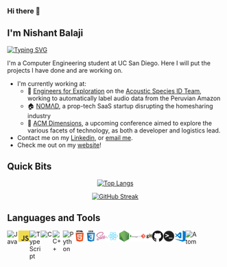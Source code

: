 ### Hi there 👋

## I'm Nishant Balaji

<!-- https://github.com/DenverCoder1/readme-typing-svg -->
[![Typing SVG](https://readme-typing-svg.herokuapp.com/?lines=Computer+Engineer;Developer;Student)](https://git.io/typing-svg)

I'm a Computer Engineering student at UC San Diego. Here I will put the projects I have done and are working on. 


- I'm currently working at:
  - 🦜 [Engineers for Exploration](http://e4e.ucsd.edu/) on the [Acoustic Species ID Team](http://e4e.ucsd.edu/acoustic-species-identification), working to automatically label audio data from the Peruvian Amazon
  - 🏠 [NOMΛD](https://visitnomad.com/), a prop-tech SaaS startup disrupting the homesharing industry
  - 💠 [ACM Dimensions](https://github.com/acmucsd), a upcoming conference aimed to explore the various facets of technology, as both a developer and logistics lead.
- Contact me on my [Linkedin](https://www.linkedin.com/in/nishantbalaji/), or [email me](mailto:nishantb1130@gmail.com).
- Check me out on my [website](http://nishantbalaji.me/)!


## Quick Bits
<!-- https://github.com/anuraghazra/github-readme-stats -->
<div align="center">
  
[![Top Langs](https://github-readme-stats.vercel.app/api/top-langs/?username=nishantbalaji&layout=compact&hide=css&langs_count=5)](https://github.com/anuraghazra/github-readme-stats) 

<!-- https://github.com/DenverCoder1/github-readme-streak-stats -->
[![GitHub Streak](https://github-readme-streak-stats.herokuapp.com?user=nishantbalaji&hide_border=true&background=FFFFFF00&currStreakNum=FF924F&sideNums=B3B3B3&sideLabels=8F8F8F&dates=717171)](https://git.io/streak-stats)

</div>

## Languages and Tools
<img align="left" alt="Java" width="26px" src="https://user-images.githubusercontent.com/44332326/126879024-6346aed9-f91d-43ec-8534-51dfe39a7547.png" />
<img align="left" alt="JavaScript" width="26px" src="https://raw.githubusercontent.com/github/explore/80688e429a7d4ef2fca1e82350fe8e3517d3494d/topics/javascript/javascript.png" />
<img align="left" alt="TypeScript" width="26px" src="https://user-images.githubusercontent.com/44332326/127034527-735e1477-2277-448b-b334-1fff2c35d694.png" />
<img align="left" alt="C" width="28px" src="https://user-images.githubusercontent.com/44332326/126879929-4ff551b8-1025-445b-b25d-e81f2aa8c8cd.png" />
<img align="left" alt="C++" width="24px" src="https://user-images.githubusercontent.com/44332326/126880643-e4ac2a1d-f026-40ad-a56c-69196c676284.png" />
<img align="left" alt="Python" width="26px" src="https://user-images.githubusercontent.com/44332326/127032054-578b242c-0208-4820-b865-07ed5f57b108.png" />
<img align="left" alt="HTML5" width="26px" src="https://raw.githubusercontent.com/github/explore/80688e429a7d4ef2fca1e82350fe8e3517d3494d/topics/html/html.png" />
<img align="left" alt="CSS3" width="26px" src="https://raw.githubusercontent.com/github/explore/80688e429a7d4ef2fca1e82350fe8e3517d3494d/topics/css/css.png" />
<img align="left" alt="Sass" width="26px" src="https://raw.githubusercontent.com/github/explore/80688e429a7d4ef2fca1e82350fe8e3517d3494d/topics/sass/sass.png" />
<img align="left" alt="React" width="26px" src="https://raw.githubusercontent.com/github/explore/80688e429a7d4ef2fca1e82350fe8e3517d3494d/topics/react/react.png" />
<img align="left" alt="Node.js" width="26px" src="https://raw.githubusercontent.com/github/explore/80688e429a7d4ef2fca1e82350fe8e3517d3494d/topics/nodejs/nodejs.png" />
<img align="left" alt="MongoDB" width="26px" src="https://raw.githubusercontent.com/github/explore/80688e429a7d4ef2fca1e82350fe8e3517d3494d/topics/mongodb/mongodb.png" />
<img align="left" alt="Git" width="26px" src="https://raw.githubusercontent.com/github/explore/80688e429a7d4ef2fca1e82350fe8e3517d3494d/topics/git/git.png" />
<img align="left" alt="GitHub" width="26px" src="https://raw.githubusercontent.com/github/explore/78df643247d429f6cc873026c0622819ad797942/topics/github/github.png" />
<img align="left" alt="Terminal" width="26px" src="https://raw.githubusercontent.com/github/explore/80688e429a7d4ef2fca1e82350fe8e3517d3494d/topics/terminal/terminal.png" />
<img align="left" alt="Visual Studio Code" width="26px" src="https://raw.githubusercontent.com/github/explore/80688e429a7d4ef2fca1e82350fe8e3517d3494d/topics/visual-studio-code/visual-studio-code.png" />
<img align="left" alt="Atom" width="26px" src="https://user-images.githubusercontent.com/44332326/127031867-97712f98-847e-4e9d-9e19-917d81e441f4.png" />




<br />

<br />


<!--
[![Nishant's github stats](https://github-readme-stats.vercel.app/api?username=NishantBalaji&layout=compact)](https://github.com/anuraghazra/github-readme-stats)
**NishantBalaji/NishantBalaji** is a ✨ _special_ ✨ repository because its `README.md` (this file) appears on your GitHub profile.
Here are some ideas to get you started:

- 🔭 I’m currently working on ...
- 🌱 I’m currently learning ...
- 👯 I’m looking to collaborate on ...
- 🤔 I’m looking for help with ...
- 💬 Ask me about ...
- 📫 How to reach me: ...
- 😄 Pronouns: ...
- ⚡ Fun fact: ...
-->
